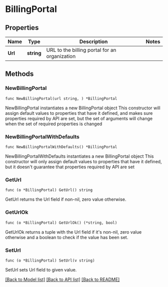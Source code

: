 # BillingPortal

## Properties

Name | Type | Description | Notes
------------ | ------------- | ------------- | -------------
**Url** | **string** | URL to the billing portal for an organization | 

## Methods

### NewBillingPortal

`func NewBillingPortal(url string, ) *BillingPortal`

NewBillingPortal instantiates a new BillingPortal object
This constructor will assign default values to properties that have it defined,
and makes sure properties required by API are set, but the set of arguments
will change when the set of required properties is changed

### NewBillingPortalWithDefaults

`func NewBillingPortalWithDefaults() *BillingPortal`

NewBillingPortalWithDefaults instantiates a new BillingPortal object
This constructor will only assign default values to properties that have it defined,
but it doesn't guarantee that properties required by API are set

### GetUrl

`func (o *BillingPortal) GetUrl() string`

GetUrl returns the Url field if non-nil, zero value otherwise.

### GetUrlOk

`func (o *BillingPortal) GetUrlOk() (*string, bool)`

GetUrlOk returns a tuple with the Url field if it's non-nil, zero value otherwise
and a boolean to check if the value has been set.

### SetUrl

`func (o *BillingPortal) SetUrl(v string)`

SetUrl sets Url field to given value.



[[Back to Model list]](../README.md#documentation-for-models) [[Back to API list]](../README.md#documentation-for-api-endpoints) [[Back to README]](../README.md)


